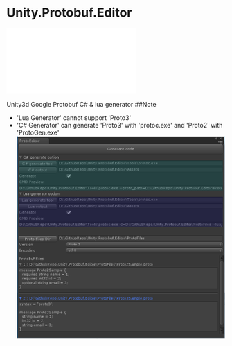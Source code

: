 # Unity.Protobuf.Editor 

![简体中文](./README_ZH-cn.md)

Unity3d Google Protobuf C# & lua generator
##Note
* 'Lua Generator' cannot support 'Proto3'
* 'C# Generator' can generate 'Proto3' with 'protoc.exe' and 'Proto2' with 'ProtoGen.exe' 
![](./ScreenShot.png)
